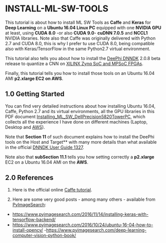 # INSTALL-ML-SW-TOOLS


This tutorial is about how to install ML SW Tools as **Caffe** and **Keras** for **Deep Learning** on a **Ubuntu 16.04 Linux PC** equipped with one **NVIDIA GPU** at least, using **CUDA 8.0** -or also **CUDA 9.0**- **cuDNN 7.0.5** and **NCCL1** NVIDIA libraries.
Note also that Caffe was originally delivered with Python 2.7 and CUDA 8.0, this is why I prefer tu use CUDA 8.0, being compatible also with Keras/TensorFlow in the same Python2.7 virtual environment.

This tutorial also tells you about how to install the [DeePhi DNNDK](http://www.deephi.com/technology/dnndk) 2.0.8 beta release to quantize a CNN on [XILINX Zynq SoC and MPSoC FPGAs](https://www.xilinx.com/products/silicon-devices/soc.html).

Finally, this tutorial tells you how to install those tools on an Ubuntu 16.04 AMI **p2.xlarge EC2 on AWS**.  


## 1.0 Getting Started ##

You can find very detailed instructions about how installing Ubuntu 16.04, Caffe, Python 2.7 and its virtual environments,
all the GPU libraries in this PDF document [Installing_ML_SW_DellPrecision5820TowerPC](../PDF/Installing_ML_SW_DellPrecision5820TowerPC.pdf), which collects all the experience I have done on different machines (Laptop, Desktop and [AWS](https://aws.amazon.com)).

Note that **Section 11**
of such document explains how to install the DeePhi tools on the Host and Target** with many more details than what available in the official
[DNNDK User Guide 1327](http://www.deephi.com/assets/ug1327-xilinx-dnndk-user-guide.pdf).

Note also that **subSection 11.1** tells you how setting correctly a **p2.xlarge** EC2 on a Ubuntu 16.04 AMI on the **AWS**.



## 2.0 References ##

1) Here is the official online [Caffe tutorial](http://caffe.berkeleyvision.org/tutorial/).

2) Here are some very good posts - among many others - available from [PyImageSearch](https://www.pyimagesearch.com/):

- https://www.pyimagesearch.com/2016/11/14/installing-keras-with-tensorflow-backend/
- https://www.pyimagesearch.com/2016/10/24/ubuntu-16-04-how-to-install-opencv/
-https://www.pyimagesearch.com/deep-learning-computer-vision-python-book/
